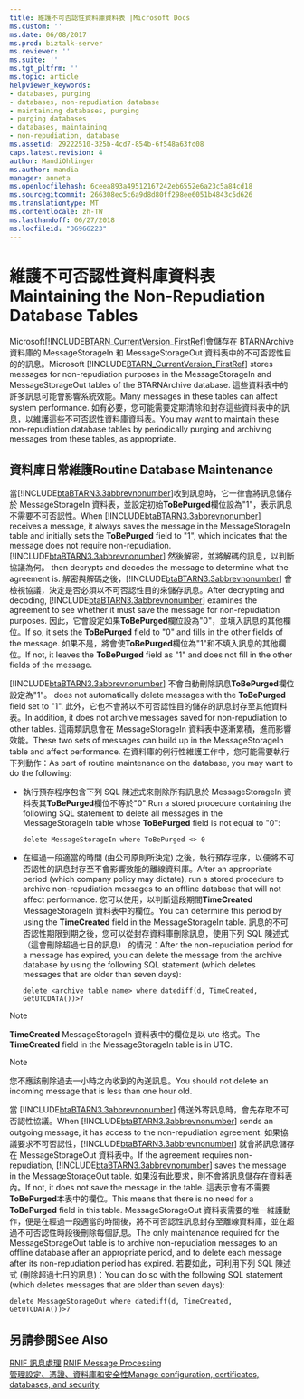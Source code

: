 ```yaml
---
title: 維護不可否認性資料庫資料表 |Microsoft Docs
ms.custom: ''
ms.date: 06/08/2017
ms.prod: biztalk-server
ms.reviewer: ''
ms.suite: ''
ms.tgt_pltfrm: ''
ms.topic: article
helpviewer_keywords:
- databases, purging
- databases, non-repudiation database
- maintaining databases, purging
- purging databases
- databases, maintaining
- non-repudiation, database
ms.assetid: 29222510-325b-4cd7-854b-6f548a63fd08
caps.latest.revision: 4
author: MandiOhlinger
ms.author: mandia
manager: anneta
ms.openlocfilehash: 6ceea893a49512167242eb6552e6a23c5a84cd18
ms.sourcegitcommit: 266308ec5c6a9d8d80ff298ee6051b4843c5d626
ms.translationtype: MT
ms.contentlocale: zh-TW
ms.lasthandoff: 06/27/2018
ms.locfileid: "36966223"
---
```

# <a name="maintaining-the-non-repudiation-database-tables"></a><span data-ttu-id="e5ef0-102">維護不可否認性資料庫資料表</span><span class="sxs-lookup"><span data-stu-id="e5ef0-102">Maintaining the Non-Repudiation Database Tables</span></span>
<span data-ttu-id="e5ef0-103">Microsoft[!INCLUDE[BTARN_CurrentVersion_FirstRef](../../includes/btarn-currentversion-firstref-md.md)]會儲存在 BTARNArchive 資料庫的 MessageStorageIn 和 MessageStorageOut 資料表中的不可否認性目的的訊息。</span><span class="sxs-lookup"><span data-stu-id="e5ef0-103">Microsoft [!INCLUDE[BTARN_CurrentVersion_FirstRef](../../includes/btarn-currentversion-firstref-md.md)] stores messages for non-repudiation purposes in the MessageStorageIn and MessageStorageOut tables of the BTARNArchive database.</span></span> <span data-ttu-id="e5ef0-104">這些資料表中的許多訊息可能會影響系統效能。</span><span class="sxs-lookup"><span data-stu-id="e5ef0-104">Many messages in these tables can affect system performance.</span></span> <span data-ttu-id="e5ef0-105">如有必要，您可能需要定期清除和封存這些資料表中的訊息，以維護這些不可否認性資料庫資料表。</span><span class="sxs-lookup"><span data-stu-id="e5ef0-105">You may want to maintain these non-repudiation database tables by periodically purging and archiving messages from these tables, as appropriate.</span></span>  
  
## <a name="routine-database-maintenance"></a><span data-ttu-id="e5ef0-106">資料庫日常維護</span><span class="sxs-lookup"><span data-stu-id="e5ef0-106">Routine Database Maintenance</span></span>  
 <span data-ttu-id="e5ef0-107">當[!INCLUDE[btaBTARN3.3abbrevnonumber](../../includes/btabtarn3-3abbrevnonumber-md.md)]收到訊息時，它一律會將訊息儲存於 MessageStorageIn 資料表，並設定初始**ToBePurged**欄位設為"1"，表示訊息不需要不可否認性。</span><span class="sxs-lookup"><span data-stu-id="e5ef0-107">When [!INCLUDE[btaBTARN3.3abbrevnonumber](../../includes/btabtarn3-3abbrevnonumber-md.md)] receives a message, it always saves the message in the MessageStorageIn table and initially sets the **ToBePurged** field to "1", which indicates that the message does not require non-repudiation.</span></span> [!INCLUDE[btaBTARN3.3abbrevnonumber](../../includes/btabtarn3-3abbrevnonumber-md.md)]<span data-ttu-id="e5ef0-108"> 然後解密，並將解碼的訊息，以判斷協議為何。</span><span class="sxs-lookup"><span data-stu-id="e5ef0-108"> then decrypts and decodes the message to determine what the agreement is.</span></span> <span data-ttu-id="e5ef0-109">解密與解碼之後，[!INCLUDE[btaBTARN3.3abbrevnonumber](../../includes/btabtarn3-3abbrevnonumber-md.md)] 會檢視協議，決定是否必須以不可否認性目的來儲存訊息。</span><span class="sxs-lookup"><span data-stu-id="e5ef0-109">After decrypting and decoding, [!INCLUDE[btaBTARN3.3abbrevnonumber](../../includes/btabtarn3-3abbrevnonumber-md.md)] examines the agreement to see whether it must save the message for non-repudiation purposes.</span></span> <span data-ttu-id="e5ef0-110">因此，它會設定如果**ToBePurged**欄位設為"0"，並填入訊息的其他欄位。</span><span class="sxs-lookup"><span data-stu-id="e5ef0-110">If so, it sets the **ToBePurged** field to "0" and fills in the other fields of the message.</span></span> <span data-ttu-id="e5ef0-111">如果不是，將會使**ToBePurged**欄位為"1"和不填入訊息的其他欄位。</span><span class="sxs-lookup"><span data-stu-id="e5ef0-111">If not, it leaves the **ToBePurged** field as "1" and does not fill in the other fields of the message.</span></span>  
  
 [!INCLUDE[btaBTARN3.3abbrevnonumber](../../includes/btabtarn3-3abbrevnonumber-md.md)]<span data-ttu-id="e5ef0-112"> 不會自動刪除訊息**ToBePurged**欄位設定為"1"。</span><span class="sxs-lookup"><span data-stu-id="e5ef0-112"> does not automatically delete messages with the **ToBePurged** field set to "1".</span></span> <span data-ttu-id="e5ef0-113">此外，它也不會將以不可否認性目的儲存的訊息封存至其他資料表。</span><span class="sxs-lookup"><span data-stu-id="e5ef0-113">In addition, it does not archive messages saved for non-repudiation to other tables.</span></span> <span data-ttu-id="e5ef0-114">這兩類訊息會在 MessageStorageIn 資料表中逐漸累積，進而影響效能。</span><span class="sxs-lookup"><span data-stu-id="e5ef0-114">These two sets of messages can build up in the MessageStorageIn table and affect performance.</span></span> <span data-ttu-id="e5ef0-115">在資料庫的例行性維護工作中，您可能需要執行下列動作：</span><span class="sxs-lookup"><span data-stu-id="e5ef0-115">As part of routine maintenance on the database, you may want to do the following:</span></span>  
  
-   <span data-ttu-id="e5ef0-116">執行預存程序包含下列 SQL 陳述式來刪除所有訊息於 MessageStorageIn 資料表其**ToBePurged**欄位不等於"0":</span><span class="sxs-lookup"><span data-stu-id="e5ef0-116">Run a stored procedure containing the following SQL statement to delete all messages in the MessageStorageIn table whose **ToBePurged** field is not equal to "0":</span></span>  
  
    ```  
    delete MessageStorageIn where ToBePurged <> 0  
    ```  
  
-   <span data-ttu-id="e5ef0-117">在經過一段適當的時間 (由公司原則所決定) 之後，執行預存程序，以便將不可否認性的訊息封存至不會影響效能的離線資料庫。</span><span class="sxs-lookup"><span data-stu-id="e5ef0-117">After an appropriate period (which company policy may dictate), run a stored procedure to archive non-repudiation messages to an offline database that will not affect performance.</span></span> <span data-ttu-id="e5ef0-118">您可以使用，以判斷這段期間**TimeCreated** MessageStorageIn 資料表中的欄位。</span><span class="sxs-lookup"><span data-stu-id="e5ef0-118">You can determine this period by using the **TimeCreated** field in the MessageStorageIn table.</span></span> <span data-ttu-id="e5ef0-119">訊息的不可否認性期限到期之後，您可以從封存資料庫刪除訊息，使用下列 SQL 陳述式 （這會刪除超過七日的訊息） 的情況：</span><span class="sxs-lookup"><span data-stu-id="e5ef0-119">After the non-repudiation period for a message has expired, you can delete the message from the archive database by using the following SQL statement (which deletes messages that are older than seven days):</span></span>  
  
    ```  
    delete <archive table name> where datediff(d, TimeCreated, GetUTCDATA())>7  
    ```  
  
> [!NOTE]
>  <span data-ttu-id="e5ef0-120">**TimeCreated** MessageStorageIn 資料表中的欄位是以 utc 格式。</span><span class="sxs-lookup"><span data-stu-id="e5ef0-120">The **TimeCreated** field in the MessageStorageIn table is in UTC.</span></span>  
  
> [!NOTE]
>  <span data-ttu-id="e5ef0-121">您不應該刪除過去一小時之內收到的內送訊息。</span><span class="sxs-lookup"><span data-stu-id="e5ef0-121">You should not delete an incoming message that is less than one hour old.</span></span>  
  
 <span data-ttu-id="e5ef0-122">當 [!INCLUDE[btaBTARN3.3abbrevnonumber](../../includes/btabtarn3-3abbrevnonumber-md.md)] 傳送外寄訊息時，會先存取不可否認性協議。</span><span class="sxs-lookup"><span data-stu-id="e5ef0-122">When [!INCLUDE[btaBTARN3.3abbrevnonumber](../../includes/btabtarn3-3abbrevnonumber-md.md)] sends an outgoing message, it has access to the non-repudiation agreement.</span></span> <span data-ttu-id="e5ef0-123">如果協議要求不可否認性，[!INCLUDE[btaBTARN3.3abbrevnonumber](../../includes/btabtarn3-3abbrevnonumber-md.md)] 就會將訊息儲存在 MessageStorageOut 資料表中。</span><span class="sxs-lookup"><span data-stu-id="e5ef0-123">If the agreement requires non-repudiation, [!INCLUDE[btaBTARN3.3abbrevnonumber](../../includes/btabtarn3-3abbrevnonumber-md.md)] saves the message in the MessageStorageOut table.</span></span> <span data-ttu-id="e5ef0-124">如果沒有此要求，則不會將訊息儲存在資料表內。</span><span class="sxs-lookup"><span data-stu-id="e5ef0-124">If not, it does not save the message in the table.</span></span> <span data-ttu-id="e5ef0-125">這表示會有不需要**ToBePurged**本表中的欄位。</span><span class="sxs-lookup"><span data-stu-id="e5ef0-125">This means that there is no need for a **ToBePurged** field in this table.</span></span> <span data-ttu-id="e5ef0-126">MessageStorageOut 資料表需要的唯一維護動作，便是在經過一段適當的時間後，將不可否認性訊息封存至離線資料庫，並在超過不可否認性時段後刪除每個訊息。</span><span class="sxs-lookup"><span data-stu-id="e5ef0-126">The only maintenance required for the MessageStorageOut table is to archive non-repudiation messages to an offline database after an appropriate period, and to delete each message after its non-repudiation period has expired.</span></span> <span data-ttu-id="e5ef0-127">若要如此，可利用下列 SQL 陳述式 (刪除超過七日的訊息)：</span><span class="sxs-lookup"><span data-stu-id="e5ef0-127">You can do so with the following SQL statement (which deletes messages that are older than seven days):</span></span>  
  
```  
delete MessageStorageOut where datediff(d, TimeCreated, GetUTCDATA())>7  
```  
  
## <a name="see-also"></a><span data-ttu-id="e5ef0-128">另請參閱</span><span class="sxs-lookup"><span data-stu-id="e5ef0-128">See Also</span></span>  
 <span data-ttu-id="e5ef0-129">[RNIF 訊息處理](../../adapters-and-accelerators/accelerator-rosettanet/rnif-message-processing.md) </span><span class="sxs-lookup"><span data-stu-id="e5ef0-129">[RNIF Message Processing](../../adapters-and-accelerators/accelerator-rosettanet/rnif-message-processing.md) </span></span>  
 [<span data-ttu-id="e5ef0-130">管理設定、憑證、資料庫和安全性</span><span class="sxs-lookup"><span data-stu-id="e5ef0-130">Manage configuration, certificates, databases, and security</span></span>](manage-configuration-certificates-databases-security.md)